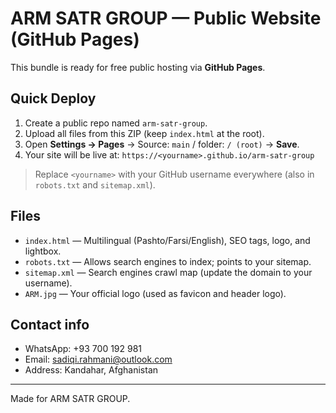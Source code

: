 # ARM SATR GROUP — Public Website (GitHub Pages)

This bundle is ready for free public hosting via **GitHub Pages**.

## Quick Deploy
1. Create a public repo named `arm-satr-group`.
2. Upload all files from this ZIP (keep `index.html` at the root).
3. Open **Settings → Pages** → Source: `main` / folder: `/ (root)` → **Save**.
4. Your site will be live at:
   `https://<yourname>.github.io/arm-satr-group`

> Replace `<yourname>` with your GitHub username everywhere (also in `robots.txt` and `sitemap.xml`).

## Files
- `index.html` — Multilingual (Pashto/Farsi/English), SEO tags, logo, and lightbox.
- `robots.txt` — Allows search engines to index; points to your sitemap.
- `sitemap.xml` — Search engines crawl map (update the domain to your username).
- `ARM.jpg` — Your official logo (used as favicon and header logo).

## Contact info
- WhatsApp: +93 700 192 981
- Email: sadiqi.rahmani@outlook.com
- Address: Kandahar, Afghanistan

---
Made for ARM SATR GROUP.
